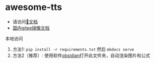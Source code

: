 # awesome-tts

- 请访问[🎉文档](https://wespeech.github.io/awesome-tts/)
- [国内gitee镜像文档](https://wespeech.gitee.io/awesome-tts/)


本地访问
1. 方法1: `pip install -r requirements.txt` 然后 `mkdocs serve`
2. 方法2（推荐）: 使用软件[obsidian](https://obsidian.md/)打开此文件夹，自动渲染图片和公式